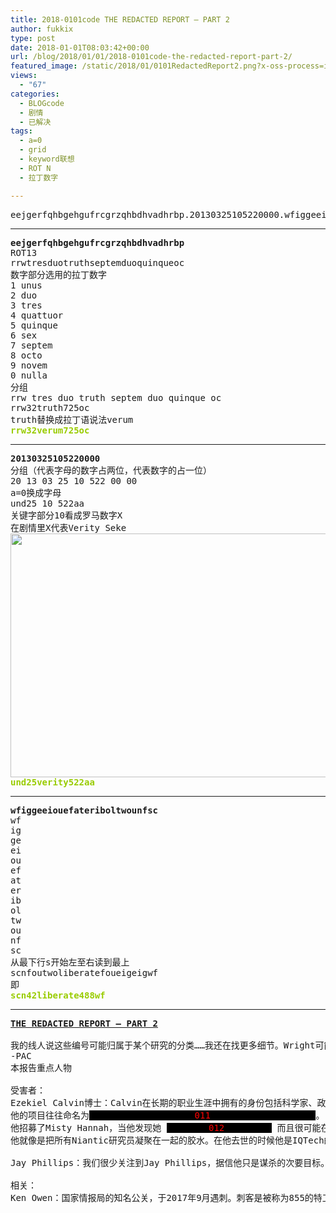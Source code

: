 ```yaml
---
title: 2018-0101code THE REDACTED REPORT — PART 2
author: fukkix
type: post
date: 2018-01-01T08:03:42+00:00
url: /blog/2018/01/01/2018-0101code-the-redacted-report-part-2/
featured_image: /static/2018/01/0101RedactedReport2.png?x-oss-process=image/resize,m_fill,w_700,h_220
views:
  - "67"
categories:
  - BLOGcode
  - 剧情
  - 已解决
tags:
  - a=0
  - grid
  - keyword联想
  - ROT N
  - 拉丁数字

---
```

<pre>eejgerfqhbgehgufrcgrzqhbdhvadhrbp.20130325105220000.wfiggeeiouefateriboltwounfsc<!--more--></pre>

* * *

<pre><strong>eejgerfqhbgehgufrcgrzqhbdhvadhrbp
</strong>ROT13
rrwtresduotruthseptemduoquinqueoc
数字部分选用的拉丁数字
1 unus
2 duo
3 tres
4 quattuor
5 quinque
6 sex
7 septem
8 octo
9 novem
0 nulla
分组
rrw tres duo truth septem duo quinque oc
rrw32truth725oc
truth替换成拉丁语说法verum
<span style="color: #99cc00;"><strong>rrw32verum725oc</strong></span></pre>

* * *

<pre><strong>20130325105220000
</strong>分组（代表字母的数字占两位，代表数字的占一位）
20 13 03 25 10 522 00 00
a=0换成字母
und25 10 522aa
关键字部分10看成罗马数字X
在剧情里X代表Verity Seke
<a href="/static/2018/01/20180103155150.png"><img class="alignnone size-full wp-image-1330" src="/static/2018/01/20180103155150.png" alt="" width="779" height="390" srcset="/static/2018/01/20180103155150.png 779w, /static/2018/01/20180103155150.png?x-oss-process=image/resize,m_fill,w_300,h_150 300w, /static/2018/01/20180103155150.png?x-oss-process=image/resize,m_fill,w_768,h_384 768w" sizes="(max-width: 779px) 100vw, 779px" /></a>
<span style="color: #99cc00;"><strong>und25verity522aa</strong></span></pre>

* * *

<pre><strong>wfiggeeiouefateriboltwounfsc
</strong>wf
ig
ge
ei
ou
ef
at
er
ib
ol
tw
ou
nf
sc
从最下行s开始左至右读到最上
scnfoutwoliberatefoueigeigwf
即<strong>
<span style="color: #99cc00;">scn42liberate488wf</span></strong></pre>

* * *

<pre><strong><a href="http://investigate.ingress.com/2018/01/01/the-redacted-report-part-2/">THE REDACTED REPORT — PART 2
</a>
</strong>我的线人说这些编号可能归属于某个研究的分类……我还在找更多细节。Wright可能牵涉集中？随时保持更新。
-PAC
本报告重点人物

受害者：
Ezekiel Calvin博士：Calvin在长期的职业生涯中拥有的身份包括科学家、政府官员、研究员、企业高管以及间谍。正如一篇悼词提到：他全身心投入在科研上，除此之外他的所有工作都是为了<span style="background-color: black; color: black;">00000<span style="color: #ff0000;">009</span>00000</span>。他带领智囊团在边缘学科上进行研究，诸如<span style="background-color: black; color: black;">00000000000000000000000<span style="color: #ff0000;">010</span>000000000000000000000000</span>
他的项目往往命名为<span style="background-color: black; color: black;">00000000000000000000<span style="color: #ff0000;">011</span>00000000000000000000</span>。
他招募了Misty Hannah，当他发现她 <span style="background-color: black; color: black;">00000000<span style="color: #ff0000;">012</span>000000000</span> 而且很可能在<span style="background-color: black; color: black;">00000<span style="color: #ff0000;">013</span>00000</span>死前和她有联系。
他就像是把所有Niantic研究员凝聚在一起的胶水。在他去世的时候他是IQTech的科研者和领导者，但他实际控制权被<span style="background-color: black; color: black;">00000000<span style="color: #ff0000;">014</span>00000000</span>。

Jay Phillips：我们很少关注到Jay Phillips，据信他只是谋杀的次要目标。如果结论有变我们会更新。简单说，与本报告有关的一点是Phillips是国家情报局的负责人，该机构是<span style="background-color: black; color: black;">0000000000<span style="color: #ff0000;">015</span>0000000000</span>的缩减。他曾是欧洲核子研究中心Niantic项目的安全主管，是在苏黎世杀了Roland Jarvis和Twyla Klippe的枪手之一。另一名枪手是国情局特工Hubert Farlowe。

相关：
Ken Owen：国家情报局的知名公关，于2017年9月遇刺。刺客是被称为855的特工，但是在<span style="background-color: black; color: black;">00000<span style="color: #ff0000;">016</span>00000</span>是谁上没有达成共识。这个人很可能和命令<span style="background-color: black; color: black;">00000000000<span style="color: #ff0000;">017</span>00000000000</span>的是同一个人。</pre>